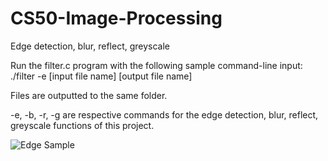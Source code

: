 # CS50-Image-Processing
Edge detection, blur, reflect, greyscale

Run the filter.c program with the following sample command-line input:
./filter -e [input file name] [output file name]

Files are outputted to the same folder.

-e, -b, -r, -g are respective commands for the edge detection, blur, reflect, greyscale functions of this project.

![Edge Sample](https://user-images.githubusercontent.com/49529139/132837108-0e58d9c1-c182-4901-b64d-d9b6116b3123.png)
